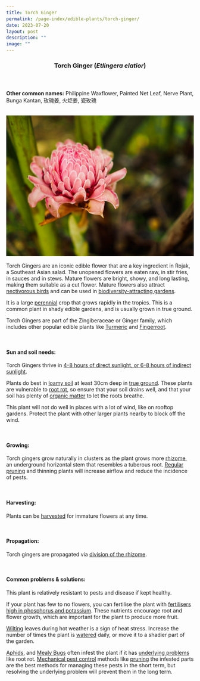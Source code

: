 ```yaml
---
title: Torch Ginger
permalink: /page-index/edible-plants/torch-ginger/
date: 2023-07-20
layout: post
description: ""
image: ""
---
```

<header>
	<h3>Torch Ginger (<em>Etlingera elatior</em>)</h3>
</header>
	
<section>
	<p><strong>Other common names:</strong> Philippine Waxflower, Painted Net Leaf, Nerve Plant, Bunga Kantan, 玫瑰姜, 火炬姜, 瓷玫瑰</p>
	<br>
</section>

<section>
	<img title="Photo by Jacqueline Chua." src="/images/Plants/TorchGinger_JacChua.jpg">
<p>Torch Gingers are an iconic edible flower that are a key ingredient in Rojak, a Southeast Asian salad. The unopened flowers are eaten raw, in stir fries, in sauces and in stews.  
Mature flowers are bright, showy, and long lasting, making them suitable as a cut flower. Mature flowers also attract <a href="/page-index/biodiversity/pollinators/">nectivorous birds</a> and can be used in <a href="/page-index/glossary/biodiversity-attracting-plants">biodiversity-attracting gardens</a>.</p>
	<p>It is a large <a href="/learn-more-about-gardening/glossary/#p">perennial</a> crop that grows rapidly in the tropics. This is a common plant in shady edible gardens, and is usually grown in true ground. </p>
<p>Torch Gingers are part of the Zingiberaceae or Ginger family, which includes other popular edible plants like <a href="/page-index/edible-plants/turmeric/">Turmeric</a> and <a href="/page-index/edible-plants/fingerroot/">Fingerroot</a>.</p>       
	<br>
</section>

<section>
	<h4>Sun and soil needs:</h4>
	<p>Torch Gingers thrive in <a href="/page-index/horticulture-techniques/soil/">4-8 hours of direct sunlight, or 6-8 hours of indirect sunlight</a>.</p>
	<p> Plants do best in  <a href="/page-index/horticulture-techniques/soil/">loamy soil</a> at least 30cm deep in <a href="/page-index/horticulture-techniques/true-ground/">true ground</a>. These plants are vulnerable to <a href="/page-index/plant-problems/root-rot/">root rot</a>, so ensure that your soil drains well, and that your soil has plenty of <a href="/page-index/horticulture-techniques/soil-amendments/">organic matter</a> to let the roots breathe.</p>
	<p>This plant will not do well in places with a lot of wind, like on rooftop gardens. Protect the plant with other larger plants nearby to block off the wind. </p>
	<br>
</section>

<section>
	<h4>Growing:</h4>
	<p>Torch gingers grow naturally in clusters as the plant grows more <a href="/learn-more-about-gardening/glossary/#r">rhizome</a>, an underground horizontal stem that resembles a tuberous root. <a href="/page-index/horticulture-techniques/pruning">Regular pruning</a> and thinning plants will increase airflow and reduce the incidence of pests.  </p>
<br>
</section>

<section>
	<h4>Harvesting:</h4>
	<p>Plants can be <a href="/page-index/horticulture-techniques/harvesting-hygiene/">harvested</a> for immature flowers at any time. </p>
	<br>
</section>

<section>
	<h4>Propagation:</h4>
	<p>Torch gingers are propagated via <a href="/page-index/horticulture-techniques/propagating-by-division/">division of the rhizome</a>.</p>
	<br>
</section>

<section>
	<h4>Common problems &amp; solutions:</h4>
	<p>This plant is relatively resistant to pests and disease if kept healthy.</p>
	<p>If your plant has few to no flowers, you can fertilise the plant with <a href="/page-index/horticulture-techniques/fertilising/">fertilisers high in phosphorus and potassium</a>. These nutrients encourage root and flower growth, which are important for the plant to produce more fruit.</p>
	<p><a href="/page-index/plant-problems/wilting">Wilting</a> leaves during hot weather is a sign of heat stress. Increase the number of times the plant is <a href="/page-index/horticulture-techniques/watering">watered</a> daily, or move it to a shadier part of the garden.</p>
<p><a href="/page-index/pests/aphids/">Aphids</a>, and <a href="/page-index/pests/mealy-bugs/">Mealy Bugs</a> often infest the plant if it has <a href="/learn-more-about-gardening/plant-problems/">underlying problems</a> like root rot. <a href="/horticulture-techniques/pest-control/">Mechanical pest control</a> methods like <a href="/page-index/horticulture-techniques/pruning/">pruning</a> the infested parts are the best methods for managing these pests in the short term, but resolving the underlying problem will prevent them in the long term.</p>
	<br>
</section>